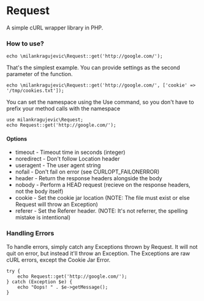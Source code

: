Request
=======

A simple cURL wrapper library in PHP. 

### How to use?
	echo \milankragujevic\Request::get('http://google.com/');

That's the simplest example. You can provide settings as the second parameter of the function.
	
	echo \milankragujevic\Request::get('http://google.com/', ['cookie' => '/tmp/cookies.txt']);
	
You can set the namespace using the Use command, so you don't have to prefix your method calls with the namespace
	
	use milankragujevic\Request;
	echo Request::get('http://google.com/');

#### Options

 * timeout - Timeout time in seconds (integer)
 * noredirect - Don't follow Location header
 * useragent - The user agent string
 * nofail - Don't fail on error (see CURLOPT_FAILONERROR)
 * header - Return the response headers alongside the body
 * nobody - Perform a HEAD request (recieve on the response headers, not the body itself)
 * cookie - Set the cookie jar location (NOTE: The file must exist or else Request will throw an Exception)
 * referer - Set the Referer header. (NOTE: It's not referrer, the spelling mistake is intentional)
 
### Handling Errors
To handle errors, simply catch any Exceptions thrown by Request. It will not quit on error, but instead it'll throw an Exception.
The Exceptions are raw cURL errors, except the Cookie Jar Error. 

	try {
		echo Request::get('http://google.com/');
	} catch (Exception $e) {
		echo "Oops! " . $e->getMessage();
	}